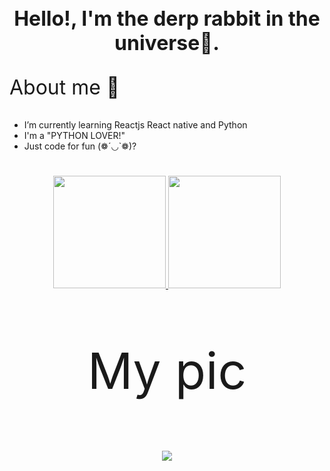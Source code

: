 <!-- github read me .md -->

<h1 align="center" style="font-size: 2rem; " >
        Hello!, I'm the derp rabbit in the universe🐇.
</h1>
<div>
<p style="font-size: 2rem;" >About me 🐰</p>
<ul>
<li> I’m currently learning Reactjs React native and Python </li>
<li> I'm a "PYTHON LOVER!" </li>
<li> Just code for fun (❁´◡`❁)? </li>
</ul>
</div>
<h1></h1>
<div align="center">
  <a href="https://github.com/ramune0144">
  <img height="180em" src="https://github-readme-stats.vercel.app/api?username=ramune0144&show_icons=true&theme=dracula&include_all_commits=true&count_private=true"/>
  <img height="180em" src="https://github-readme-stats.vercel.app/api/top-langs/?username=ramune0144&layout=compact&langs_count=7&theme=dracula"/>
  </a>
</div>
<h1></h1>
<div align="center">
<p  style="font-size: 5rem; ">My pic</p>
<img src="https://external-preview.redd.it/7UnFfPtazcVmBvt8R9-b9Pb8RS2841LV46BHN5SAPKo.jpg?auto=webp&s=d980048be926ee1b785e173f52bc8f5dcdbb9faa">
</div>
